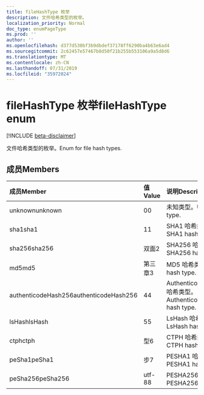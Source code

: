 ```yaml
---
title: fileHashType 枚举
description: 文件哈希类型的枚举。
localization_priority: Normal
doc_type: enumPageType
ms.prod: ''
author: ''
ms.openlocfilehash: d377d530bf3b9dbdef37178ff6290ba4b63e6ad4
ms.sourcegitcommit: 2c62457e57467b8d50f21b255b553106a9a5d8d6
ms.translationtype: MT
ms.contentlocale: zh-CN
ms.lasthandoff: 07/31/2019
ms.locfileid: "35972024"
---
```

# <a name="filehashtype-enum"></a><span data-ttu-id="37e1c-103">fileHashType 枚举</span><span class="sxs-lookup"><span data-stu-id="37e1c-103">fileHashType enum</span></span>

[!INCLUDE [beta-disclaimer](../../includes/beta-disclaimer.md)]

<span data-ttu-id="37e1c-104">文件哈希类型的枚举。</span><span class="sxs-lookup"><span data-stu-id="37e1c-104">Enum for file hash types.</span></span>

## <a name="members"></a><span data-ttu-id="37e1c-105">成员</span><span class="sxs-lookup"><span data-stu-id="37e1c-105">Members</span></span>

|<span data-ttu-id="37e1c-106">成员</span><span class="sxs-lookup"><span data-stu-id="37e1c-106">Member</span></span>|<span data-ttu-id="37e1c-107">值</span><span class="sxs-lookup"><span data-stu-id="37e1c-107">Value</span></span>|<span data-ttu-id="37e1c-108">说明</span><span class="sxs-lookup"><span data-stu-id="37e1c-108">Description</span></span>|
|:---|:---|:---|
|<span data-ttu-id="37e1c-109">unknown</span><span class="sxs-lookup"><span data-stu-id="37e1c-109">unknown</span></span>|<span data-ttu-id="37e1c-110">0</span><span class="sxs-lookup"><span data-stu-id="37e1c-110">0</span></span>|<span data-ttu-id="37e1c-111">未知类型。</span><span class="sxs-lookup"><span data-stu-id="37e1c-111">Unknown type.</span></span>|
|<span data-ttu-id="37e1c-112">sha1</span><span class="sxs-lookup"><span data-stu-id="37e1c-112">sha1</span></span>|<span data-ttu-id="37e1c-113">1</span><span class="sxs-lookup"><span data-stu-id="37e1c-113">1</span></span>|<span data-ttu-id="37e1c-114">SHA1 哈希类型。</span><span class="sxs-lookup"><span data-stu-id="37e1c-114">SHA1 hash type.</span></span>|
|<span data-ttu-id="37e1c-115">sha256</span><span class="sxs-lookup"><span data-stu-id="37e1c-115">sha256</span></span>|<span data-ttu-id="37e1c-116">双面</span><span class="sxs-lookup"><span data-stu-id="37e1c-116">2</span></span>| <span data-ttu-id="37e1c-117">SHA256 哈希类型。</span><span class="sxs-lookup"><span data-stu-id="37e1c-117">SHA256 hash type.</span></span>|
|<span data-ttu-id="37e1c-118">md5</span><span class="sxs-lookup"><span data-stu-id="37e1c-118">md5</span></span>|<span data-ttu-id="37e1c-119">第三章</span><span class="sxs-lookup"><span data-stu-id="37e1c-119">3</span></span>| <span data-ttu-id="37e1c-120">MD5 哈希类型。</span><span class="sxs-lookup"><span data-stu-id="37e1c-120">MD5 hash type.</span></span>|
|<span data-ttu-id="37e1c-121">authenticodeHash256</span><span class="sxs-lookup"><span data-stu-id="37e1c-121">authenticodeHash256</span></span>|<span data-ttu-id="37e1c-122">4</span><span class="sxs-lookup"><span data-stu-id="37e1c-122">4</span></span>| <span data-ttu-id="37e1c-123">AuthenticodeHash256 哈希类型。</span><span class="sxs-lookup"><span data-stu-id="37e1c-123">AuthenticodeHash256 hash type.</span></span>|
|<span data-ttu-id="37e1c-124">lsHash</span><span class="sxs-lookup"><span data-stu-id="37e1c-124">lsHash</span></span>|<span data-ttu-id="37e1c-125">5</span><span class="sxs-lookup"><span data-stu-id="37e1c-125">5</span></span>| <span data-ttu-id="37e1c-126">LsHash 哈希类型。</span><span class="sxs-lookup"><span data-stu-id="37e1c-126">LsHash hash type.</span></span>|
|<span data-ttu-id="37e1c-127">ctph</span><span class="sxs-lookup"><span data-stu-id="37e1c-127">ctph</span></span>|<span data-ttu-id="37e1c-128">型</span><span class="sxs-lookup"><span data-stu-id="37e1c-128">6</span></span>| <span data-ttu-id="37e1c-129">CTPH 哈希类型。</span><span class="sxs-lookup"><span data-stu-id="37e1c-129">CTPH hash type.</span></span>|
|<span data-ttu-id="37e1c-130">peSha1</span><span class="sxs-lookup"><span data-stu-id="37e1c-130">peSha1</span></span>|<span data-ttu-id="37e1c-131">步</span><span class="sxs-lookup"><span data-stu-id="37e1c-131">7</span></span>| <span data-ttu-id="37e1c-132">PESHA1 哈希类型。</span><span class="sxs-lookup"><span data-stu-id="37e1c-132">PESHA1 hash type.</span></span>|
|<span data-ttu-id="37e1c-133">peSha256</span><span class="sxs-lookup"><span data-stu-id="37e1c-133">peSha256</span></span>|<span data-ttu-id="37e1c-134">utf-8</span><span class="sxs-lookup"><span data-stu-id="37e1c-134">8</span></span>| <span data-ttu-id="37e1c-135">PESHA256 哈希类型。</span><span class="sxs-lookup"><span data-stu-id="37e1c-135">PESHA256 hash type.</span></span>|
